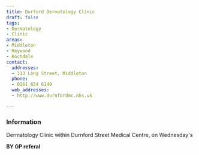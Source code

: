 ```yaml
---
title: Durford Dermatology Clinic
draft: false
tags:
- Dermatology
- Clinic
areas:
- Middleton
- Heywood
- Rochdale
contact:
  addresses:
  - 113 Long Street, Middleton
  phone:
  - 0161 654 6149
  web_addresses:
  - http://www.durnfordmc.nhs.uk

---
```


### Information
Dermatology Clinic within Durnford Street Medical 
Centre, on Wednesday's  

**BY   GP referal**
